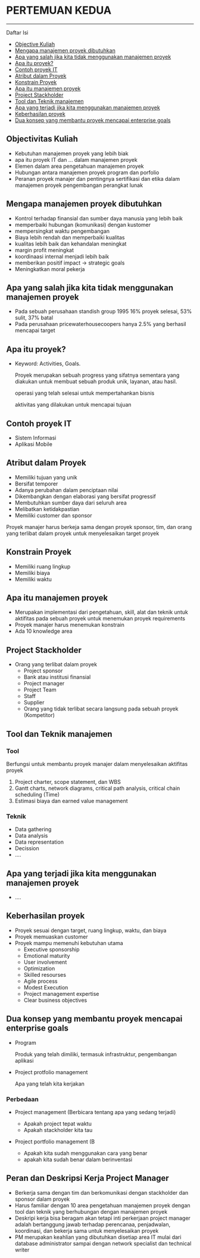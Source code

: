 # PERTEMUAN KEDUA
---
Daftar Isi
  
  * [Objective Kuliah](#objectivitas-kuliah)
  * [Mengapa manajemen proyek dibutuhkan](#mengapa-manajemen-proyek-dibutuhkan)
  * [Apa yang salah jika kita tidak menggunakan manajemen proyek](#apa-yang-salah-jika-kita-tidak-menggunakan-manajemen-proyek)
  * [Apa itu proyek?](#objectivitas-kuliah)
  * [Contoh proyek IT](#objectivitas-kuliah)
  * [Atribut dalam Proyek](#objectivitas-kuliah)
  * [Konstrain Proyek](#objectivitas-kuliah)
  * [Apa itu manajemen proyek](#objectivitas-kuliah)
  * [Project Stackholder](#objectivitas-kuliah)
  * [Tool dan Teknik manajemen](#objectivitas-kuliah)
  * [Apa yang terjadi jika kita menggunakan manajemen proyek](#objectivitas-kuliah)
  * [Keberhasilan proyek](#objectivitas-kuliah)
  * [Dua konsep yang membantu proyek mencapai enterprise goals](#objectivitas-kuliah)

## Objectivitas Kuliah
* Kebutuhan manajemen proyek yang lebih biak
* apa itu proyek IT dan ... dalam manajemen proyek 
* Elemen dalam area pengetahuan manajemen proyek
* Hubungan antara manajemen proyek program dan porfolio
* Peranan proyek manajer dan pentingnya sertifikasi dan etika dalam manajemen proyek pengembangan perangkat lunak

## Mengapa manajemen proyek dibutuhkan
* Kontrol terhadap finansial dan sumber daya manusia yang lebih baik
* memperbaiki hubungan (komunikasi) dengan kustomer
* mempersingkat waktu pengembangan
* Biaya lebih rendah dan memperbaiki kualitas
* kualitas lebih baik dan kehandalan meningkat
* margin profit meningkat
* koordinaasi internal menjadi lebih baik
* memberikan positif impact -> strategic goals
* Meningkatkan moral pekerja

## Apa yang salah jika kita tidak menggunakan manajemen proyek
* Pada sebuah perusahaan standish group 1995 16% proyek selesai, 53% sulit, 37% batal
* Pada perusahaan pricewaterhousecoopers hanya 2.5% yang berhasil mencapai target

## Apa itu proyek?
* Keyword: Activities, Goals.

  Proyek merupakan sebuah progress yang sifatnya sementara yang diakukan untuk membuat sebuah produk unik, layanan, atau hasil.
    
  operasi yang telah selesai untuk mempertahankan bisnis
  
  aktivitas yang dilakukan untuk mencapai tujuan

## Contoh proyek IT
* Sistem Informasi
* Aplikasi Mobile

## Atribut dalam Proyek
* Memiliki tujuan yang unik
* Bersifat temporer
* Adanya perubahan dalam penciptaan nilai
* Dikembangkan dengan elaborasi yang bersifat progressif
* Membutuhkan sumber daya dari seluruh area
* Melibatkan ketidakpastian
* Memiliki customer dan sponsor

Proyek manajer harus berkeja sama dengan proyek sponsor, tim, dan orang yang terlibat dalam proyek untuk menyelesaikan target proyek

## Konstrain Proyek
* Memiliki ruang lingkup
* Memiliki biaya
* Memiliki waktu

## Apa itu manajemen proyek
* Merupakan implementasi dari pengetahuan, skill, alat dan teknik untuk aktifitas pada sebuah proyek untuk menemukan proyek requirements
* Proyek manajer harus menemukan konstrain
* Ada 10 knowledge area

## Project Stackholder
* Orang yang terlibat dalam proyek
  * Project sponsor
  * Bank atau institusi finansial
  * Project manager
  * Project Team
  * Staff
  * Supplier
  * Orang yang tidak terlibat secara langsung pada sebuah proyek (Kompetitor)
  
## Tool dan Teknik manajemen
### Tool
Berfungsi untuk membantu proyek manajer dalam menyelesaikan aktifitas proyek

  1. Project charter, scope statement, dan WBS
  2. Gantt charts, network diagrams, critical path analysis, critical chain scheduling (Time)
  3. Estimasi biaya dan earned value management
  
### Teknik

  * Data gathering
  * Data analysis
  * Data representation
  * Decission
  * ....

## Apa yang terjadi jika kita menggunakan manajemen proyek
* ....

## Keberhasilan proyek
* Proyek sesuai dengan target, ruang lingkup, waktu, dan biaya
* Proyek memuaskan customer
* Proyek mampu memenuhi kebutuhan utama
    * Executive sponsorship
    * Emotional maturity
    * User involvement
    * Optimization
    * Skilled resourses
    * Agile process
    * Modest Execution
    * Project management expertise
    * Clear business objectives
## Dua konsep yang membantu proyek mencapai enterprise goals
* Program

  Produk yang telah dimiliki, termasuk infrastruktur, pengembangan aplikasi

* Project protfolio management

  Apa yang telah kita kerjakan

### Perbedaan
* Project management (Berbicara tentang apa yang sedang terjadi)
  * Apakah project tepat waktu
  * Apakah stackholder kita tau
  
* Project portfolio management (B
  * Apakah kita sudah menggunakan cara yang benar
  * apakah kita sudah benar dalam berinventasi
  
## Peran dan Deskripsi Kerja Project Manager
* Berkerja sama dengan tim dan berkomunikasi dengan stackholder dan sponsor dalam proyek
* Harus familiar dengan 10 area pengetahuan manajemen proyek dengan tool dan teknik yang berhubungan dengan manajemen proyek
* Deskripi kerja bisa beragam akan tetapi inti perkerjaan project manager adalah bertanggung jawab terhadap perencanaa, penjadwalan, koordinasi, dan bekerja sama untuk menyelesaikan proyek
* PM merupakan keahlian yang dibutuhkan disetiap area IT mulai dari database administrator sampai dengan network specialist dan technical writer

